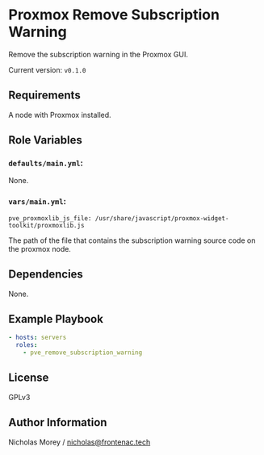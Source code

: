 Proxmox Remove Subscription Warning
=========

Remove the subscription warning in the Proxmox GUI.

Current version: `v0.1.0`

Requirements
------------

A node with Proxmox installed.

Role Variables
--------------

### `defaults/main.yml`:
None.

### `vars/main.yml`:

```
pve_proxmoxlib_js_file: /usr/share/javascript/proxmox-widget-toolkit/proxmoxlib.js
```
The path of the file that contains the subscription warning source code on the proxmox node.

Dependencies
------------

None.

Example Playbook
----------------

```YAML
- hosts: servers
  roles:
    - pve_remove_subscription_warning
```

License
-------

GPLv3

Author Information
------------------

Nicholas Morey / nicholas@frontenac.tech

